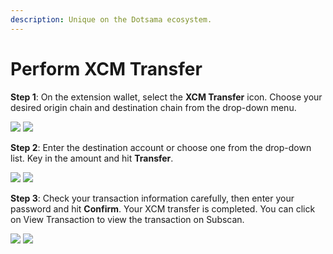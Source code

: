 ```yaml
---
description: Unique on the Dotsama ecosystem.
---
```


# Perform XCM Transfer

**Step 1**: On the extension wallet, select the **XCM Transfer** icon. Choose your desired origin chain and destination chain from the drop-down menu.

![](<../.gitbook/assets/Screen Shot 2022-06-09 at 17.10.03.png>) ![](<../.gitbook/assets/Screen Shot 2022-06-09 at 17.11.31.png>)

**Step 2**: Enter the destination account or choose one from the drop-down list. Key in the amount and hit **Transfer**.

![](<../.gitbook/assets/Screen Shot 2022-06-09 at 17.15.33.png>) ![](<../.gitbook/assets/Screen Shot 2022-06-09 at 17.15.44.png>)

**Step 3**: Check your transaction information carefully, then enter your password and hit **Confirm**. Your XCM transfer is completed. You can click on View Transaction to view the transaction on Subscan.

![](<../.gitbook/assets/Screen Shot 2022-06-09 at 17.17.54.png>) ![](<../.gitbook/assets/Screen Shot 2022-06-09 at 17.19.11.png>)
